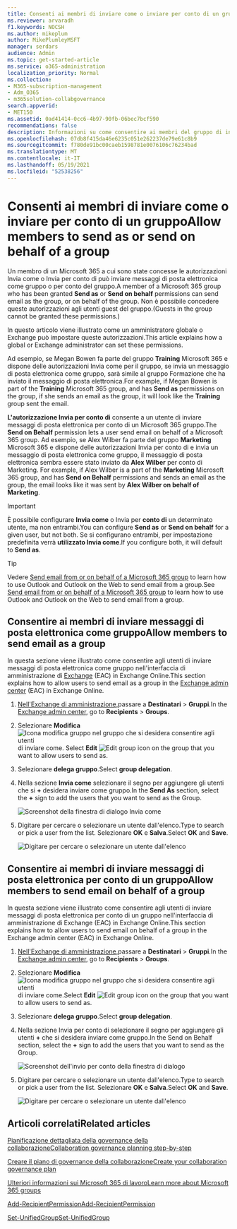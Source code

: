 ```yaml
---
title: Consenti ai membri di inviare come o inviare per conto di un gruppo
ms.reviewer: arvaradh
f1.keywords: NOCSH
ms.author: mikeplum
author: MikePlumleyMSFT
manager: serdars
audience: Admin
ms.topic: get-started-article
ms.service: o365-administration
localization_priority: Normal
ms.collection:
- M365-subscription-management
- Adm_O365
- m365solution-collabgovernance
search.appverid:
- MET150
ms.assetid: 0ad41414-0cc6-4b97-90fb-06bec7bcf590
recommendations: false
description: Informazioni su come consentire ai membri del gruppo di inviare posta elettronica come Microsoft 365 o inviare messaggi di posta elettronica per conto di un Microsoft 365 gruppo.
ms.openlocfilehash: 07db8f415da46e6235c051e262237de79e61c8b9
ms.sourcegitcommit: f780de91bc00caeb1598781e0076106c76234bad
ms.translationtype: MT
ms.contentlocale: it-IT
ms.lasthandoff: 05/19/2021
ms.locfileid: "52538256"
---
```

# <a name="allow-members-to-send-as-or-send-on-behalf-of-a-group"></a><span data-ttu-id="05da6-103">Consenti ai membri di inviare come o inviare per conto di un gruppo</span><span class="sxs-lookup"><span data-stu-id="05da6-103">Allow members to send as or send on behalf of a group</span></span>

<span data-ttu-id="05da6-104">Un membro di un Microsoft 365 a cui  sono  state concesse le autorizzazioni Invia come o Invia per conto di può inviare messaggi di posta elettronica come gruppo o per conto del gruppo.</span><span class="sxs-lookup"><span data-stu-id="05da6-104">A member of a Microsoft 365 group who has been granted **Send as** or **Send on behalf** permissions can send email as the group, or on behalf of the group.</span></span> <span data-ttu-id="05da6-105">Non è possibile concedere queste autorizzazioni agli utenti guest del gruppo.</span><span class="sxs-lookup"><span data-stu-id="05da6-105">(Guests in the group cannot be granted these permissions.)</span></span>

<span data-ttu-id="05da6-106">In questo articolo viene illustrato come un amministratore globale o Exchange può impostare queste autorizzazioni.</span><span class="sxs-lookup"><span data-stu-id="05da6-106">This article explains how a global or Exchange administrator can set these permissions.</span></span>
  
<span data-ttu-id="05da6-107">Ad esempio, se Megan Bowen fa parte del gruppo  **Training** Microsoft 365 e dispone delle autorizzazioni Invia come per il  gruppo, se invia un messaggio di posta elettronica come gruppo, sarà simile al gruppo Formazione che ha inviato il messaggio di posta elettronica.</span><span class="sxs-lookup"><span data-stu-id="05da6-107">For example, if Megan Bowen is part of the **Training** Microsoft 365 group, and has **Send as** permissions on the group, if she sends an email as the group, it will look like the **Training** group sent the email.</span></span> 
  
<span data-ttu-id="05da6-108">**L'autorizzazione Invia per conto di** consente a un utente di inviare messaggi di posta elettronica per conto di un Microsoft 365 gruppo.</span><span class="sxs-lookup"><span data-stu-id="05da6-108">The **Send on Behalf** permission lets a user send email on behalf of a Microsoft 365 group.</span></span> <span data-ttu-id="05da6-109">Ad esempio, se Alex Wilber fa parte del gruppo **Marketing** Microsoft 365 e dispone delle autorizzazioni Invia per conto di e invia un messaggio di posta elettronica come gruppo, il messaggio di posta elettronica sembra essere stato inviato da **Alex Wilber** per conto di Marketing. </span><span class="sxs-lookup"><span data-stu-id="05da6-109">For example, if Alex Wilber is a part of the **Marketing** Microsoft 365 group, and has **Send on Behalf** permissions and sends an email as the group, the email looks like it was sent by **Alex Wilber on behalf of Marketing**.</span></span>

> [!IMPORTANT]
> <span data-ttu-id="05da6-110">È possibile configurare **Invia come** o Invia per **conto di** un determinato utente, ma non entrambi.</span><span class="sxs-lookup"><span data-stu-id="05da6-110">You can configure **Send as** or **Send on behalf** for a given user, but not both.</span></span> <span data-ttu-id="05da6-111">Se si configurano entrambi, per impostazione predefinita verrà **utilizzato Invia come**.</span><span class="sxs-lookup"><span data-stu-id="05da6-111">If you configure both, it will default to **Send as**.</span></span>

> [!TIP]
> <span data-ttu-id="05da6-112">Vedere [Send email from or on behalf of a Microsoft 365 group](https://support.microsoft.com/office/0f4964af-aec6-484b-a65c-0434df8cdb6b) to learn how to use Outlook and Outlook on the Web to send email from a group.</span><span class="sxs-lookup"><span data-stu-id="05da6-112">See [Send email from or on behalf of a Microsoft 365 group](https://support.microsoft.com/office/0f4964af-aec6-484b-a65c-0434df8cdb6b) to learn how to use Outlook and Outlook on the Web to send email from a group.</span></span>
    
## <a name="allow-members-to-send-email-as-a-group"></a><span data-ttu-id="05da6-113">Consentire ai membri di inviare messaggi di posta elettronica come gruppo</span><span class="sxs-lookup"><span data-stu-id="05da6-113">Allow members to send email as a group</span></span>

<span data-ttu-id="05da6-114">In questa sezione viene illustrato come consentire agli utenti di inviare messaggi di posta elettronica come gruppo nell'interfaccia di amministrazione di [Exchange](https://go.microsoft.com/fwlink/p/?linkid=2059104) (EAC) in Exchange Online.</span><span class="sxs-lookup"><span data-stu-id="05da6-114">This section explains how to allow users to send email as a group in the [Exchange admin center](https://go.microsoft.com/fwlink/p/?linkid=2059104) (EAC) in Exchange Online.</span></span>
  
1. <span data-ttu-id="05da6-115"><a href="https://go.microsoft.com/fwlink/p/?linkid=2059104" target="_blank">Nell'Exchange di amministrazione,</a>passare a **Destinatari** \> **Gruppi**.</span><span class="sxs-lookup"><span data-stu-id="05da6-115">In the <a href="https://go.microsoft.com/fwlink/p/?linkid=2059104" target="_blank">Exchange admin center</a>, go to **Recipients** \> **Groups**.</span></span>
    
2. <span data-ttu-id="05da6-116">Selezionare **Modifica** ![ Icona modifica gruppo nel gruppo che si desidera consentire agli utenti ](../media/0cfcb590-dc51-4b4f-9276-bb2ce300d87e.png) di inviare come.  </span><span class="sxs-lookup"><span data-stu-id="05da6-116">Select **Edit**  ![Edit group icon](../media/0cfcb590-dc51-4b4f-9276-bb2ce300d87e.png) on the group that you want to allow users to send as.</span></span> 
    
3. <span data-ttu-id="05da6-117">Selezionare **delega gruppo**.</span><span class="sxs-lookup"><span data-stu-id="05da6-117">Select **group delegation**.</span></span>
    
4. <span data-ttu-id="05da6-118">Nella sezione **Invia come** selezionare il segno per aggiungere gli utenti che si **+** desidera inviare come gruppo.</span><span class="sxs-lookup"><span data-stu-id="05da6-118">In the **Send As** section, select the **+** sign to add the users that you want to send as the Group.</span></span> 
    
    ![Screenshot della finestra di dialogo Invia come](../media/1df167f6-1eff-4f98-9ecd-4230fab46557.png)
  
5. <span data-ttu-id="05da6-120">Digitare per cercare o selezionare un utente dall'elenco.</span><span class="sxs-lookup"><span data-stu-id="05da6-120">Type to search or pick a user from the list.</span></span> <span data-ttu-id="05da6-121">Selezionare **OK** e **Salva**.</span><span class="sxs-lookup"><span data-stu-id="05da6-121">Select **OK** and **Save**.</span></span>
    
    ![Digitare per cercare o selezionare un utente dall'elenco](../media/522919cf-664c-4a25-8076-c51c8c9fbe43.png)
  
## <a name="allow-members-to-send-email-on-behalf-of-a-group"></a><span data-ttu-id="05da6-123">Consentire ai membri di inviare messaggi di posta elettronica per conto di un gruppo</span><span class="sxs-lookup"><span data-stu-id="05da6-123">Allow members to send email on behalf of a group</span></span>

<span data-ttu-id="05da6-124">In questa sezione viene illustrato come consentire agli utenti di inviare messaggi di posta elettronica per conto di un gruppo nell'interfaccia di amministrazione di Exchange (EAC) in Exchange Online.</span><span class="sxs-lookup"><span data-stu-id="05da6-124">This section explains how to allow users to send email on behalf of a group in the Exchange admin center (EAC) in Exchange Online.</span></span>
  
1. <span data-ttu-id="05da6-125"><a href="https://go.microsoft.com/fwlink/p/?linkid=2059104" target="_blank">Nell'Exchange di amministrazione,</a>passare a **Destinatari** \> **Gruppi**.</span><span class="sxs-lookup"><span data-stu-id="05da6-125">In the <a href="https://go.microsoft.com/fwlink/p/?linkid=2059104" target="_blank">Exchange admin center</a>, go to **Recipients** \> **Groups**.</span></span>
    
2. <span data-ttu-id="05da6-126">Selezionare **Modifica** ![ Icona modifica gruppo nel gruppo che si desidera consentire agli utenti ](../media/0cfcb590-dc51-4b4f-9276-bb2ce300d87e.png) di inviare come.</span><span class="sxs-lookup"><span data-stu-id="05da6-126">Select **Edit** ![Edit group icon](../media/0cfcb590-dc51-4b4f-9276-bb2ce300d87e.png) on the group that you want to allow users to send as.</span></span> 
    
3. <span data-ttu-id="05da6-127">Selezionare **delega gruppo**.</span><span class="sxs-lookup"><span data-stu-id="05da6-127">Select **group delegation**.</span></span>
    
4. <span data-ttu-id="05da6-128">Nella sezione Invia per conto di selezionare il segno per aggiungere gli utenti **+** che si desidera inviare come gruppo.</span><span class="sxs-lookup"><span data-stu-id="05da6-128">In the Send on Behalf section, select the **+** sign to add the users that you want to send as the Group.</span></span> 
    
    ![Screenshot dell'invio per conto della finestra di dialogo](../media/2bae0579-8907-4d6b-8920-ddd6555897b4.png)
  
5. <span data-ttu-id="05da6-130">Digitare per cercare o selezionare un utente dall'elenco.</span><span class="sxs-lookup"><span data-stu-id="05da6-130">Type to search or pick a user from the list.</span></span> <span data-ttu-id="05da6-131">Selezionare **OK** e **Salva**.</span><span class="sxs-lookup"><span data-stu-id="05da6-131">Select **OK** and **Save**.</span></span>
    
    ![Digitare per cercare o selezionare un utente dall'elenco](../media/522919cf-664c-4a25-8076-c51c8c9fbe43.png)

## <a name="related-articles"></a><span data-ttu-id="05da6-133">Articoli correlati</span><span class="sxs-lookup"><span data-stu-id="05da6-133">Related articles</span></span>

[<span data-ttu-id="05da6-134">Pianificazione dettagliata della governance della collaborazione</span><span class="sxs-lookup"><span data-stu-id="05da6-134">Collaboration governance planning step-by-step</span></span>](collaboration-governance-overview.md#collaboration-governance-planning-step-by-step)

[<span data-ttu-id="05da6-135">Creare il piano di governance della collaborazione</span><span class="sxs-lookup"><span data-stu-id="05da6-135">Create your collaboration governance plan</span></span>](collaboration-governance-first.md)

[<span data-ttu-id="05da6-136">Ulteriori informazioni sui Microsoft 365 di lavoro</span><span class="sxs-lookup"><span data-stu-id="05da6-136">Learn more about Microsoft 365 groups</span></span>](https://support.microsoft.com/office/b565caa1-5c40-40ef-9915-60fdb2d97fa2)

[<span data-ttu-id="05da6-137">Add-RecipientPermission</span><span class="sxs-lookup"><span data-stu-id="05da6-137">Add-RecipientPermission</span></span>](/powershell/module/exchange/add-recipientpermission)

[<span data-ttu-id="05da6-138">Set-UnifiedGroup</span><span class="sxs-lookup"><span data-stu-id="05da6-138">Set-UnifiedGroup</span></span>](/powershell/module/exchange/set-unifiedgroup)